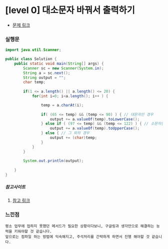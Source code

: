 # [level 0] 대소문자 바꿔서 출력하기

* [문제 링크](https://school.programmers.co.kr/learn/courses/30/lessons/181949) 


### 실행문

```java
import java.util.Scanner;

public class Solution {
    public static void main(String[] args) {
        Scanner sc = new Scanner(System.in);
        String a = sc.next();
        String output = "";
        char temp;
        
        if(1 <= a.length() || a.length() <= 20) {
            for(int i=0; i<a.length(); i++ ) {

                temp = a.charAt(i);
                
                if( (65 <= temp) && (temp <= 90) ) { // 대문자인 경우
                    output += a.valueOf(temp).toLowerCase();
                } else if ( (97 <= temp) && (temp <= 122) ) { // 소문자인 경우
                    output += a.valueOf(temp).toUpperCase();
                } else { // 그 외의 경우
                    output += (char)temp;
                }
            }
        }
        
        System.out.println(output);
        
    }
}
```

##### 참고사이트
1. [참고 링크](https://pridiot.tistory.com/24)


### 느낀점

```
평소 업무에 접하지 못했던 메서드가 필요한 상황이다보니, 구글링과 생각만으로 해결하는 능력을 키워야할 것 같습니다.
앞으로는 컴파일 하는 방법에 익숙해지고, 주석처리를 간략하게 하면서 진행 해야할 것 같습니다.
``` 
